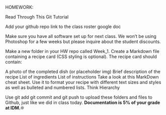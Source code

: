 HOMEWORK:

Read Through This Git Tutorial

Add your github repo link to the class roster google doc

Make sure you have all software set up for next class. We won’t be using Photoshop for a few weeks but please inquire about the student discounts.

Make a new folder in your HW repo called Week_1. Create a Markdown file containing a recipe card (CSS styling is optional). The recipe card should contain:

A photo of the completed dish (or placeholder img)
Brief description of the recipe
List of ingredients
List of instructions
Take a look at this MarkDown cheat sheet. Use it to format your recipe with different text sizes and styles as well as bulleted and numbered lists. Think Hierarchy

Use git add git commit and git push to upload these folders and files to Github, just like we did in class today.
**Documentation is 5% of your grade at IDM.**❊